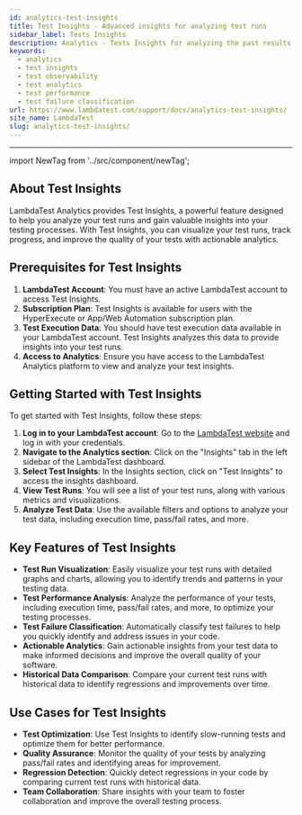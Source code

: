 ```yaml
---
id: analytics-test-insights
title: Test Insights - Advanced insights for analyzing test runs
sidebar_label: Tests Insights
description: Analytics - Tests Insights for analyzing the past results with the latest test runs
keywords:
  - analytics
  - test insights
  - test observability
  - test analytics
  - test performance
  - test failure classification
url: https://www.lambdatest.com/support/docs/analytics-test-insights/
site_name: LambdaTest
slug: analytics-test-insights/
---
```


<script type="application/ld+json"
      dangerouslySetInnerHTML={{ __html: JSON.stringify({
       "@context": "https://schema.org",
        "@type": "BreadcrumbList",
        "itemListElement": [{
          "@type": "ListItem",
          "position": 1,
          "name": "Home",
          "item": "https://www.lambdatest.com"
        },{
          "@type": "ListItem",
          "position": 2,
          "name": "Support",
          "item": "https://www.lambdatest.com/support/docs/"
        },{
          "@type": "ListItem",
          "position": 3,
          "name": "Linear App Integration",
          "item": "https://www.lambdatest.com/support/docs/analytics-test-insights/"
        }]
      })
    }}
></script>

---

import NewTag from '../src/component/newTag';

## About Test Insights
LambdaTest Analytics provides Test Insights, a powerful feature designed to help you analyze your test runs and gain valuable insights into your testing processes. With Test Insights, you can visualize your test runs, track progress, and improve the quality of your tests with actionable analytics.

## Prerequisites for Test Insights
1. **LambdaTest Account**: You must have an active LambdaTest account to access Test Insights.
2. **Subscription Plan**: Test Insights is available for users with the HyperExecute or App/Web Automation subscription plan.
3. **Test Execution Data**: You should have test execution data available in your LambdaTest account. Test Insights analyzes this data to provide insights into your test runs.
4. **Access to Analytics**: Ensure you have access to the LambdaTest Analytics platform to view and analyze your test insights.

## Getting Started with Test Insights

To get started with Test Insights, follow these steps:
1. **Log in to your LambdaTest account**: Go to the [LambdaTest website](https://www.lambdatest.com) and log in with your credentials.
2. **Navigate to the Analytics section**: Click on the "Insights" tab in the left sidebar of the LambdaTest dashboard.
3. **Select Test Insights**: In the Insights section, click on "Test Insights" to access the insights dashboard.
4. **View Test Runs**: You will see a list of your test runs, along with various metrics and visualizations.
5. **Analyze Test Data**: Use the available filters and options to analyze your test data, including execution time, pass/fail rates, and more.

## Key Features of Test Insights
- **Test Run Visualization**: Easily visualize your test runs with detailed graphs and charts, allowing you to identify trends and patterns in your testing data.
- **Test Performance Analysis**: Analyze the performance of your tests, including execution time, pass/fail rates, and more, to optimize your testing processes.
- **Test Failure Classification**: Automatically classify test failures to help you quickly identify and address issues in your code.
- **Actionable Analytics**: Gain actionable insights from your test data to make informed decisions and improve the overall quality of your software.
- **Historical Data Comparison**: Compare your current test runs with historical data to identify regressions and improvements over time.

## Use Cases for Test Insights

- **Test Optimization**: Use Test Insights to identify slow-running tests and optimize them for better performance.
- **Quality Assurance**: Monitor the quality of your tests by analyzing pass/fail rates and identifying areas for improvement.
- **Regression Detection**: Quickly detect regressions in your code by comparing current test runs with historical data.
- **Team Collaboration**: Share insights with your team to foster collaboration and improve the overall testing process.



